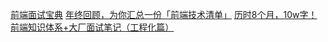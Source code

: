 [前端面试宝典](http://static.kancloud.cn/pillys/qianduan)
[年终回顾，为你汇总一份「前端技术清单」](https://juejin.cn/post/6844903704450039815)
[历时8个月，10w字！前端知识体系+大厂面试笔记（工程化篇）](https://juejin.cn/post/7146976516692410376)

